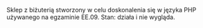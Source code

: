 Sklep z biżuterią stworzony w celu doskonalenia się w języka PHP używanego na egzaminie EE.09.
Stan: działa i nie wygląda.
